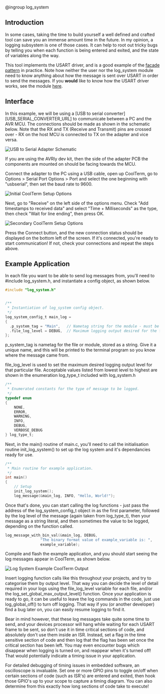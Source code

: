 @ingroup log_system

## Introduction

In some cases, taking the time to build yourself a well defined and crafted tool can save you an immense amount time in the future. In my opinion, a logging subsystem is one of those cases. It can help to root out tricky bugs by telling you when each function is being entered and exited, and the state of variables along the way. 

This tool implements the USART driver, and is a good example of the [facade pattern][Facade_Pattern_URL] in practice. Note how neither the user nor the log_system module need to know anything about how the message is sent over USART in order to send the messages. If you **would** like to know how the USART driver works, see the module [here][USART_Module_URL].

## Interface

In this example, we will be using a [USB to serial converter][USB_SERIAL_CONVERTER_URL] to communicate between a PC and the AVR MCU. The connections should be made as shown in the schematic below. Note that the RX and TX (Receive and Transmit) pins are crossed over - RX on the host MCU is connected to TX on the adapter and vice versa.

![USB to Serial Adapter Schematic](./images/USB_serial_adapter_schem.png)

If you are using the AVRly dev kit, then the side of the adapter PCB the components are mounted on should be facing towards the MCU. 

Connect the adapter to the PC using a USB cable, open up CoolTerm, go to Options > Serial Port Options > Port and select the one beginning with "usbserial", then set the baud rate to 9600.

![Initial CoolTerm Setup Options](./images/CoolTerm_Options_1.png)

Next, go to "Receive" on the left side of the options menu. Check "Add timestamps to received data" and select "Time + Milliseconds" as the type, then check "Wait for line ending", then press OK. 

![Secondary CoolTerm Setup Options](./images/CoolTerm_receive_settings.png)

Press the Connect button, and the new connection status should be displayed on the bottom left of the screen. If it's connected, you're ready to start communication! If not, check your connections and repeat the steps above. 

## Example Application

In each file you want to be able to send log messages from, you'll need to #include log_system.h, and instantiate a config object, as shown below. 

```C
#include "log_system.h"


/**
 * Instantiation of log_system config object. 
 */
log_system_config_t main_log =
{
  .p_system_tag = "Main",	// Nametag string for the module - must be unique.
  .file_log_level = DEBUG,	// Maximum logging output desired for the file. 
};
```

p_system_tag is nametag for the file or module, stored as a string. Give it a unique name, and this will be printed to the terminal program so you know where the message came from. 

file_log_level is used to set the maximum desired logging output level for that particular file. Acceptable values listed from lowest level to highest are shown in the enumeration log_type_t included with log_system.h

```C
/**
 * Enumerated constants for the type of message to be logged.
 */
typedef enum
{
    NONE,
    ERROR,
    WARNING,
    INFO,
    DEBUG,
    VERBOSE_DEBUG
} log_type_t;
```

Next, in the main() routine of main.c, you'll need to call the initialisation routine init_log_system() to set up the log system and it's dependancies ready for use.

```C
/**
 * Main routine for example application. 
 */ 
int main()
{
    // Setup
    init_log_system();
    log_message(&main_log, INFO, "Hello, World!");
```

Once that's done, you can start calling the log functions - just pass the address of the log_system_config_t object in as the first parameter, followed by the log level of the message (again taken from log_type_t), then your message as a string literal, and then sometimes the value to be logged, depending on the function called. 

```C
log_message_with_bin_val(&main_log, DEBUG,
                "The binary format value of example_variable is: ",
                example_variable);
```

Compile and flash the example application, and you should start seeing the log messages appear in CoolTerm, as shown below. 

![Log System Example CoolTerm Output](./images/log_system_example_output.png)

Insert logging function calls like this throughout your projects, and try to categorise them by output level. That way you can decide the level of detail required in your logs using the file_log_level variable for each file, and/or the log_set_global_max_output_level() function. Once your application is ready to go, it can be useful to leave the log commands in the code, just use log_global_off() to turn off logging. That way if you (or another developer) find a bug later on, you can easily resume logging to find it. 

Bear in mind however, that these log messages take quite some time to send, and your devices processor will hang while waiting for each USART frame to be sent, so don't use it in time critical sections of code, and absolutely don't use them inside an ISR. Instead, set a flag in the time sensitive section of code and then log that the flag has been set once the critical section has been left. You may even encounter bugs which disappear when logging is turned on, and reappear when it's turned off! That would potentially indicate a timing issue in your application. 

For detailed debugging of timing issues in embedded software, an oscilloscope is invaluable. Set one or more GPIO pins to toggle on/off when certain sections of code (such as ISR's) are entered and exited, then hook those GPIO's up to your scope to capture a timing diagram. You can also determine from this exactly how long sections of code take to execute!



[Facade_Pattern_URL]: https://en.wikipedia.org/wiki/Facade_pattern

[USART_Module_URL]: https://jason-duffy.github.io/AVRly/html/group__usart.html